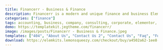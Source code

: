 ```yaml
---
title: Financerr - Business & Finance
description: Financerr is a modern and unique finance and business Elementor Template Kit that you can use for building a website for Financial Service, Finance Company, Financial Advisor, Accountant, Insurance, Consulting Business or any other related business.
categories: ["finance"]
tags: accounting, business, company, consulting, corporate, elementor, finance, financial, financial advisory, insurance, service, template, web, website, wordpress
demo: https://templatekit.jegtheme.com/financerr/
image: /images/posts/Financerr - Business & Finance.jpeg
templates: ["404", "About Us", "Contact Us 2", "Contact Us", "Faq", "Footer 2", "Footer", "Global", "Header", "Home 2", "Home", "Our Cases", "Our Team", "Pricing", "Services"]
download: https://elemkits.lemonsqueezy.com/checkout/buy/a4502a62-1ee8-45a1-9fad-83c226c74a0c
---
```

